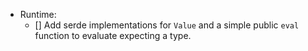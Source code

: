 - Runtime:
    - [] Add serde implementations for `Value` and a simple public `eval` function to evaluate expecting a type.

